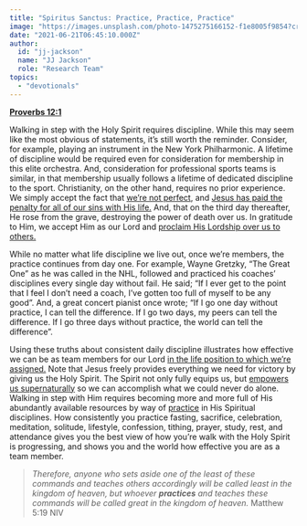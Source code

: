 ```yaml
---
title: "Spiritus Sanctus: Practice, Practice, Practice"
image: "https://images.unsplash.com/photo-1475275166152-f1e8005f9854?crop=entropy&cs=srgb&fm=jpg&ixid=Mnw5NjYxfDB8MXxzZWFyY2h8Mnx8c3RyZWFtfGVufDB8fHx8MTYyMjg1OTE2Ng&ixlib=rb-1.2.1&q=85"
date: "2021-06-21T06:45:10.000Z"
author:
  id: "jj-jackson"
  name: "JJ Jackson"
  role: "Research Team"
topics:
  - "devotionals"
---
```

[**Proverbs 12:1**][1]

Walking in step with the Holy Spirit requires discipline. While this may seem like the most obvious of statements, it’s still worth the reminder. Consider, for example, playing an instrument in the New York Philharmonic. A lifetime of discipline would be required even for consideration for membership in this elite orchestra. And, consideration for professional sports teams is similar, in that membership usually follows a lifetime of dedicated discipline to the sport. Christianity, on the other hand, requires no prior experience. We simply accept the fact that [we’re not perfect][2], and [Jesus has paid the penalty for all of our sins with His life.][3] And, that on the third day thereafter, He rose from the grave, destroying the power of death over us. In gratitude to Him, we accept Him as our Lord and [proclaim His Lordship over us to others.][4]

While no matter what life discipline we live out, once we’re members, the practice continues from day one. For example, Wayne Gretzky, “The Great One” as he was called in the NHL, followed and practiced his coaches’ disciplines every single day without fail. He said; “If I ever get to the point that I feel I don’t need a coach, I’ve gotten too full of myself to be any good”. And, a great concert pianist once wrote; “If I go one day without practice, I can tell the difference. If I go two days, my peers can tell the difference. If I go three days without practice, the world can tell the difference”.

Using these truths about consistent daily discipline illustrates how effective we can be as team members for our Lord [in the life position to which we’re assigned.][5] Note that Jesus freely provides everything we need for victory by giving us the Holy Spirit. The Spirit not only fully equips us, but [empowers us supernaturally][6] so we can accomplish what we could never do alone. Walking in step with Him requires becoming more and more full of His abundantly available resources by way of [practice][7] in His Spiritual disciplines. How consistently you practice fasting, sacrifice, celebration, meditation, solitude, lifestyle, confession, tithing, prayer, study, rest, and attendance gives you the best view of how you’re walk with the Holy Spirit is progressing, and shows you and the world how effective you are as a team member.

> _Therefore, anyone who sets aside one of the least of these commands and teaches others accordingly will be called least in the kingdom of heaven, but whoever **practices** and teaches these commands will be called great in the kingdom of heaven._ Matthew 5:19 NIV

[1]: https://biblehub.com/proverbs/12-1.htm
[2]: https://biblehub.com/romans/3-23.htm
[3]: https://biblehub.com/romans/3-24.htm
[4]: https://biblehub.com/romans/10-9.htm
[5]: https://www.biblegateway.com/passage/?search=Matthew+28%3A19-20&version=NIV
[6]: https://biblehub.com/acts/1-8.htm
[7]: https://biblehub.com/luke/8-21.htm
